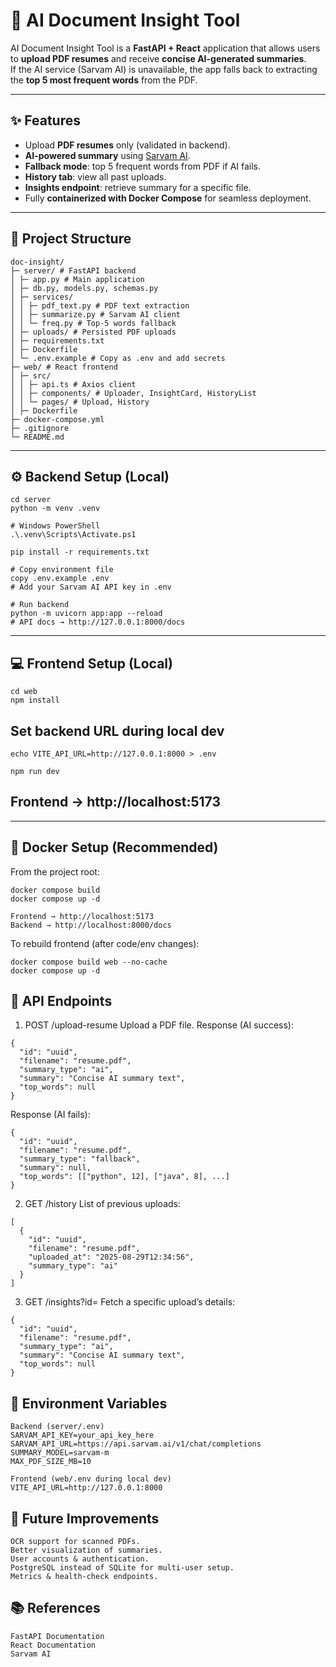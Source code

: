 # 📄 AI Document Insight Tool

AI Document Insight Tool is a **FastAPI + React** application that allows users to **upload PDF resumes** and receive **concise AI-generated summaries**.  
If the AI service (Sarvam AI) is unavailable, the app falls back to extracting the **top 5 most frequent words** from the PDF.

---

## ✨ Features

- Upload **PDF resumes** only (validated in backend).  
- **AI-powered summary** using [Sarvam AI](https://sarvam.ai).  
- **Fallback mode**: top 5 frequent words from PDF if AI fails.  
- **History tab**: view all past uploads.  
- **Insights endpoint**: retrieve summary for a specific file.  
- Fully **containerized with Docker Compose** for seamless deployment.  

---

## 📂 Project Structure
```
doc-insight/
├─ server/ # FastAPI backend
│ ├─ app.py # Main application
│ ├─ db.py, models.py, schemas.py
│ ├─ services/
│ │ ├─ pdf_text.py # PDF text extraction
│ │ ├─ summarize.py # Sarvam AI client
│ │ └─ freq.py # Top-5 words fallback
│ ├─ uploads/ # Persisted PDF uploads
│ ├─ requirements.txt
│ ├─ Dockerfile
│ └─ .env.example # Copy as .env and add secrets
├─ web/ # React frontend
│ ├─ src/
│ │ ├─ api.ts # Axios client
│ │ ├─ components/ # Uploader, InsightCard, HistoryList
│ │ └─ pages/ # Upload, History
│ ├─ Dockerfile
├─ docker-compose.yml
├─ .gitignore
└─ README.md
```

---

## ⚙️ Backend Setup (Local)

```
cd server
python -m venv .venv

# Windows PowerShell
.\.venv\Scripts\Activate.ps1

pip install -r requirements.txt

# Copy environment file
copy .env.example .env
# Add your Sarvam AI API key in .env

# Run backend
python -m uvicorn app:app --reload
# API docs → http://127.0.0.1:8000/docs

```
---

## 💻 Frontend Setup (Local)
```
cd web
npm install
```
## Set backend URL during local dev
```
echo VITE_API_URL=http://127.0.0.1:8000 > .env

npm run dev
```
## Frontend → http://localhost:5173

---
## 🐳 Docker Setup (Recommended)

From the project root:
```
docker compose build
docker compose up -d
```
```
Frontend → http://localhost:5173
Backend → http://localhost:8000/docs
```
To rebuild frontend (after code/env changes):
```
docker compose build web --no-cache
docker compose up -d
```

## 📡 API Endpoints
1. POST /upload-resume
Upload a PDF file.
Response (AI success):
```
{
  "id": "uuid",
  "filename": "resume.pdf",
  "summary_type": "ai",
  "summary": "Concise AI summary text",
  "top_words": null
}
```
Response (AI fails):
```
{
  "id": "uuid",
  "filename": "resume.pdf",
  "summary_type": "fallback",
  "summary": null,
  "top_words": [["python", 12], ["java", 8], ...]
}
```
2. GET /history
List of previous uploads:
```
[
  {
    "id": "uuid",
    "filename": "resume.pdf",
    "uploaded_at": "2025-08-29T12:34:56",
    "summary_type": "ai"
  }
]
```
3. GET /insights?id=<uuid>
Fetch a specific upload’s details:
```
{
  "id": "uuid",
  "filename": "resume.pdf",
  "summary_type": "ai",
  "summary": "Concise AI summary text",
  "top_words": null
}
```

## 🔑 Environment Variables
```
Backend (server/.env)
SARVAM_API_KEY=your_api_key_here
SARVAM_API_URL=https://api.sarvam.ai/v1/chat/completions
SUMMARY_MODEL=sarvam-m
MAX_PDF_SIZE_MB=10
```
```
Frontend (web/.env during local dev)
VITE_API_URL=http://127.0.0.1:8000
```

## 🚀 Future Improvements
```
OCR support for scanned PDFs.
Better visualization of summaries.
User accounts & authentication.
PostgreSQL instead of SQLite for multi-user setup.
Metrics & health-check endpoints.
```
## 📚 References
```
FastAPI Documentation
React Documentation
Sarvam AI
```
